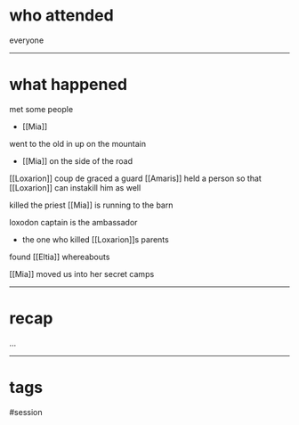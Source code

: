 # who attended

everyone

---
# what happened

met some people
- [[Mia]]

went to the old in up on the mountain
- [[Mia]] on the side of the road

[[Loxarion]] coup de graced a guard
[[Amaris]] held a person so that [[Loxarion]] can instakill him as well

killed the priest
[[Mia]] is running to the barn

loxodon captain is the ambassador
- the one who killed [[Loxarion]]s parents

found [[Eltia]] whereabouts

[[Mia]] moved us into her secret camps



---
# recap

...

---
# tags

#session
